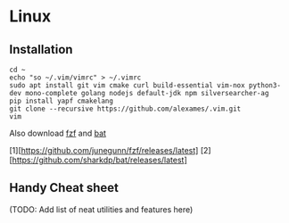 # Linux

## Installation
```
cd ~
echo "so ~/.vim/vimrc" > ~/.vimrc
sudo apt install git vim cmake curl build-essential vim-nox python3-dev mono-complete golang nodejs default-jdk npm silversearcher-ag
pip install yapf cmakelang
git clone --recursive https://github.com/alexames/.vim.git
vim
```

Also download [fzf](1) and [bat](2)

[1][https://github.com/junegunn/fzf/releases/latest]
[2][https://github.com/sharkdp/bat/releases/latest]

## Handy Cheat sheet

(TODO: Add list of neat utilities and features here)
